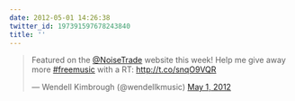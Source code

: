 ```yaml
---
date: 2012-05-01 14:26:38
twitter_id: 197391597678243840
title: ''
---
```


<blockquote class="twitter-tweet"><p lang="en" dir="ltr">Featured on the <a href="https://twitter.com/NoiseTrade?ref_src=twsrc%5Etfw">@NoiseTrade</a> website this week! Help me give away more <a href="https://twitter.com/hashtag/freemusic?src=hash&amp;ref_src=twsrc%5Etfw">#freemusic</a> with a RT: <a href="http://t.co/snqO9VQR">http://t.co/snqO9VQR</a></p>&mdash; Wendell Kimbrough (@wendellkmusic) <a href="https://twitter.com/wendellkmusic/status/197391334405976067?ref_src=twsrc%5Etfw">May 1, 2012</a></blockquote>
<script async src="https://platform.twitter.com/widgets.js" charset="utf-8"></script>
